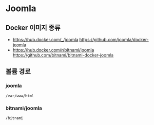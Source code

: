 Joomla
======

## Docker 이미지 종류

* https://hub.docker.com/_/joomla
  https://github.com/joomla/docker-joomla
* https://hub.docker.com/r/bitnami/joomla
  https://github.com/bitnami/bitnami-docker-joomla

## 볼륨 경로

### joomla

```
/var/www/html

```

### bitnami/joomla

```
/bitnami
```
